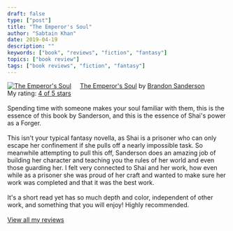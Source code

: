 ```yaml
---
draft: false
type: ["post"]
title: "The Emperor's Soul"
author: "Sabtain Khan"
date: 2019-04-19
description: ""
keywords: ["book", "reviews", "fiction", "fantasy"]
topics: ["book review"]
tags: ["book reviews", "fiction", "fantasy"]
---
```



<a href="https://www.goodreads.com/book/show/13578175-the-emperor-s-soul" style="float: left; padding-right: 20px"><img border="0" alt="The Emperor's Soul" src="https://i.gr-assets.com/images/S/compressed.photo.goodreads.com/books/1343059311l/13578175._SX98_.jpg" /></a><a href="https://www.goodreads.com/book/show/13578175-the-emperor-s-soul">The Emperor's Soul</a> by <a href="https://www.goodreads.com/author/show/38550.Brandon_Sanderson">Brandon Sanderson</a><br/>
My rating: <a href="https://www.goodreads.com/review/show/2747008456">4 of 5 stars</a><br /><br />
Spending time with someone makes your soul familiar with them, this is the essence of this book by Sanderson, and this is the essence of Shai's power as a Forger.<br /><br />This isn't your typical fantasy novella, as Shai is a prisoner who can only escape her confinement if she pulls off a nearly impossible task. So meanwhile attempting to pull this off, Sanderson does an amazing job of building her character and teaching you the rules of her world and even those guarding her. I felt very connected to Shai and her work, how even while as a prisoner she was proud of her craft and wanted to make sure her work was completed and that it was the best work.<br /><br />It's a short read yet has so much depth and color, independent of other work, and something that you will enjoy! Highly recommended.
<br/><br/>
<a href="https://www.goodreads.com/review/list/19015356-sabtain-khan">View all my reviews</a>
